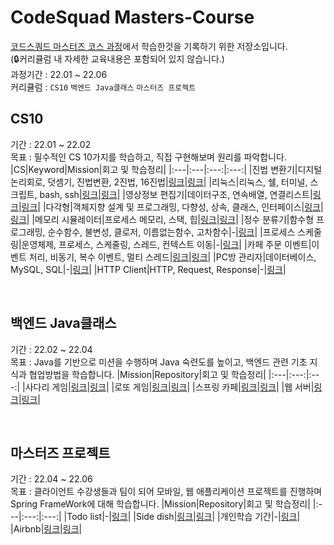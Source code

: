 # CodeSquad Masters-Course
[코드스쿼드 마스터즈 코스 과정](https://codesquad.kr/masters)에서 학습한것을 기록하기 위한 저장소입니다.</br>
(🔒커리큘럼 내 자세한 교육내용은 포함되어 있지 않습니다.)</br>
과정기간 : 22.01 ~ 22.06</br>
커리큘럼 : `CS10`  `백엔드 Java클래스`  `마스터즈 프로젝트` 

## CS10
기간 : 22.01 ~ 22.02</br>
목표 : 필수적인 CS 10가지를 학습하고, 직접 구현해보며 원리를 파악합니다.
|CS|Keyword|Mission|회고 및 학습정리|
|:---|:---|:---:|:---:|
|진법 변환기|디지털논리회로, 덧셈기, 진법변환, 2진법, 16진법|[링크](https://gist.github.com/ffinn92/bbe8eeb0b9be05387e0e32317e4dac6d)|[링크](https://github.com/ffinn92/codesquad-masters-course/wiki/CS01-%EC%A7%84%EB%B2%95-%EB%B3%80%ED%99%98%EA%B8%B0-%ED%95%99%EC%8A%B5%EC%A0%95%EB%A6%AC-%EB%B0%8F-%ED%9A%8C%EA%B3%A0)|
|리눅스|리눅스, 쉘, 터미널, 스크립트, bash, ssh|[링크](https://gist.github.com/ffinn92/22b09861bf65cb61f04ded938da67ad1)|[링크](https://github.com/ffinn92/codesquad-masters-course/wiki/CS02-%EB%A6%AC%EB%88%85%EC%8A%A4-%ED%95%99%EC%8A%B5%EC%A0%95%EB%A6%AC-%EB%B0%8F-%ED%9A%8C%EA%B3%A0)|
|영상정보 편집기|데이터구조, 연속배열, 연결리스트|[링크](https://gist.github.com/ffinn92/845b93d6f4f33e89e0782f89ae6cacb0)|[링크](https://github.com/ffinn92/codesquad-masters-course/wiki/CS03-%EC%98%81%EC%83%81%EC%A0%95%EB%B3%B4-%ED%8E%B8%EC%A7%91%EA%B8%B0-%ED%95%99%EC%8A%B5%EC%A0%95%EB%A6%AC-%EB%B0%8F-%ED%9A%8C%EA%B3%A0)|
|다각형|객체지향 설계 및 프로그래밍, 다향성, 상속, 클래스, 인터페이스|[링크](https://gist.github.com/ffinn92/d99f4e7a31bec80abce54d1d99c32064)|[링크](https://github.com/ffinn92/codesquad-masters-course/wiki/CS04-%EB%8B%A4%EA%B0%81%ED%98%95-%ED%95%99%EC%8A%B5%EC%A0%95%EB%A6%AC-%EB%B0%8F-%ED%9A%8C%EA%B3%A0)|
|메모리 시뮬레이터|프로세스 메모리, 스택, 힙|[링크](https://gist.github.com/ffinn92/96493780b74fa68aadc10d2af38313e9)|[링크](https://github.com/ffinn92/codesquad-masters-course/wiki/CS05-%EB%A9%94%EB%AA%A8%EB%A6%AC-%EB%AA%A8%EB%8D%B8-%ED%95%99%EC%8A%B5%EC%A0%95%EB%A6%AC-%EB%B0%8F-%ED%9A%8C%EA%B3%A0)|
|정수 분류기|함수형 프로그래밍, 순수함수, 불변성, 클로저, 이름없는함수, 고차함수|-|[링크](https://github.com/ffinn92/codesquad-masters-course/wiki/CS06-%EC%A0%95%EC%88%98-%EB%B6%84%EB%A5%98%EA%B8%B0-%ED%95%99%EC%8A%B5%EC%A0%95%EB%A6%AC-%EB%B0%8F-%ED%9A%8C%EA%B3%A0)|
|프로세스 스케줄링|운영체제, 프로세스, 스케줄링, 스레드, 컨텍스트 이동|-|[링크](https://github.com/ffinn92/codesquad-masters-course/wiki/CS07-%ED%94%84%EB%A1%9C%EC%84%B8%EC%8A%A4-%EC%8A%A4%EC%BC%80%EC%A4%84%EB%A7%81-%ED%95%99%EC%8A%B5%EC%A0%95%EB%A6%AC-%EB%B0%8F-%ED%9A%8C%EA%B3%A0)|
|카페 주문 이벤트|이벤트 처리, 비동기, 복수 이벤트, 멀티 스레드|[링크](https://gist.github.com/ffinn92/ef05e2ecb0661fac83ea8b64ee8d3b06)|[링크](https://github.com/ffinn92/codesquad-masters-course/wiki/CS08-%EC%B9%B4%ED%8E%98-%EC%A3%BC%EB%AC%B8-%EC%9D%B4%EB%B2%A4%ED%8A%B8-%ED%95%99%EC%8A%B5%EC%A0%95%EB%A6%AC-%EB%B0%8F-%ED%9A%8C%EA%B3%A0)|
|PC방 관리자|데이터베이스, MySQL, SQL|-|[링크](https://github.com/ffinn92/codesquad-masters-course/wiki/CS09-PC%EB%B0%A9-%EA%B4%80%EB%A6%AC%EC%9E%90-%ED%95%99%EC%8A%B5%EC%A0%95%EB%A6%AC-%EB%B0%8F-%ED%9A%8C%EA%B3%A0)|
|HTTP Client|HTTP, Request, Response|-|[링크](https://github.com/ffinn92/codesquad-masters-course/wiki/CS10-HTTP-Client-%ED%95%99%EC%8A%B5%EC%A0%95%EB%A6%AC-%EB%B0%8F-%ED%9A%8C%EA%B3%A0)|

</br>

## 백엔드 Java클래스
기간 : 22.02 ~ 22.04</br>
목표 : Java를 기반으로 미션을 수행하며 Java 숙련도를 높이고, 백엔드 관련 기초 지식과 협업방법을 학습합니다.
|Mission|Repository|회고 및 학습정리|
|:---|:---:|:---:|
|사다리 게임|[링크](https://github.com/codesquad-members-2022/java-ladder/tree/ffinn92)|[링크](https://github.com/ffinn92/codesquad-masters-course/wiki/%EC%82%AC%EB%8B%A4%EB%A6%AC-%EA%B2%8C%EC%9E%84-%ED%95%99%EC%8A%B5%EC%A0%95%EB%A6%AC-%EB%B0%8F-%ED%9A%8C%EA%B3%A0)|
|로또 게임|[링크](https://github.com/leejohy-0223/java-lotto/tree/step3)|[링크](https://github.com/ffinn92/codesquad-masters-course/wiki/%EC%82%AC%EB%8B%A4%EB%A6%AC-%EA%B2%8C%EC%9E%84-%ED%95%99%EC%8A%B5%EC%A0%95%EB%A6%AC-%EB%B0%8F-%ED%9A%8C%EA%B3%A0)|
|스프링 카페|[링크](https://github.com/ffinn92/java-spring-cafe/tree/step1)|[링크](https://github.com/ffinn92/codesquad-masters-course/wiki/%EC%82%AC%EB%8B%A4%EB%A6%AC-%EA%B2%8C%EC%9E%84-%ED%95%99%EC%8A%B5%EC%A0%95%EB%A6%AC-%EB%B0%8F-%ED%9A%8C%EA%B3%A0)|
|웹 서버|[링크](https://github.com/codesquad-members-2022/java-was/tree/VansandGeombong)|[링크](https://github.com/ffinn92/codesquad-masters-course/wiki/%EC%82%AC%EB%8B%A4%EB%A6%AC-%EA%B2%8C%EC%9E%84-%ED%95%99%EC%8A%B5%EC%A0%95%EB%A6%AC-%EB%B0%8F-%ED%9A%8C%EA%B3%A0)|

</br>

## 마스터즈 프로젝트
기간 : 22.04 ~ 22.06</br>
목표 : 클라이언트 수강생들과 팀이 되어 모바일, 웹 애플리케이션 프로젝트를 진행하며 Spring FrameWork에 대해 학습합니다.
|Mission|Repository|회고 및 학습정리|
|:---|:---:|:---:|
|Todo list|-|[링크](https://github.com/ffinn92/codesquad-masters-course/wiki/Todo-List-%ED%95%99%EC%8A%B5%EC%A0%95%EB%A6%AC-%EB%B0%8F-%ED%9A%8C%EA%B3%A0)|
|Side dish|[링크](https://github.com/ffinn92/sidedish)|[링크](https://github.com/ffinn92/codesquad-masters-course/wiki/Side-dish-%ED%95%99%EC%8A%B5%EC%A0%95%EB%A6%AC-%EB%B0%8F-%ED%9A%8C%EA%B3%A0)|
|개인학습 기간|-|[링크](https://github.com/ffinn92/codesquad-masters-course/wiki/%EA%B0%9C%EC%9D%B8%ED%95%99%EC%8A%B5%EA%B8%B0%EA%B0%84-%ED%95%99%EC%8A%B5%EC%A0%95%EB%A6%AC-%EB%B0%8F-%ED%9A%8C%EA%B3%A0)|
|Airbnb|[링크](https://github.com/ffinn92/airbnb)|[링크](https://github.com/ffinn92/codesquad-masters-course/wiki/Airbnb-%ED%95%99%EC%8A%B5%EC%A0%95%EB%A6%AC-%EB%B0%8F-%ED%9A%8C%EA%B3%A0)|
